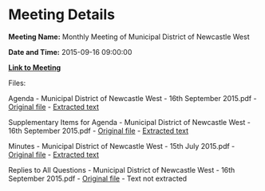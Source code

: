 # Meeting Details

**Meeting Name:** Monthly Meeting of Municipal District of Newcastle West

**Date and Time:** 2015-09-16 09:00:00

**[Link to Meeting](https://www.limerick.ie/council/whats-on/monthly-meeting-municipal-district-newcastle-west-21)**

Files: 

Agenda - Municipal District of Newcastle West - 16th September 2015.pdf - [Original file](https://www.limerick.ie/sites/default/files/media/documents/2017-06/Agenda%20-%20Municipal%20District%20of%20Newcastle%20West%20-%2016th%20September%202015.pdf) - [Extracted text](./Agenda%20-%20Municipal%20District%20of%20Newcastle%20West%20-%2016th%20September%202015.md)

Supplementary Items for Agenda - Municipal District of Newcastle West - 16th September 2015.pdf - [Original file](https://www.limerick.ie/sites/default/files/media/documents/2017-06/Supplementary%20Items%20for%20Agenda%20-%20Municipal%20District%20of%20Newcastle%20West%20-%2016th%20September%202015.pdf) - [Extracted text](./Supplementary%20Items%20for%20Agenda%20-%20Municipal%20District%20of%20Newcastle%20West%20-%2016th%20September%202015.md)

Minutes - Municipal District of Newcastle West - 15th July 2015.pdf - [Original file](https://www.limerick.ie/sites/default/files/media/documents/2017-06/Minutes%20-%20Municipal%20District%20of%20Newcastle%20West%20-%2015th%20July%202015.pdf) - [Extracted text](./Minutes%20-%20Municipal%20District%20of%20Newcastle%20West%20-%2015th%20July%202015.md)

Replies to All Questions - Municipal District of Newcastle West - 16th September 2015.pdf - [Original file](https://www.limerick.ie/sites/default/files/media/documents/2017-06/Replies%20to%20All%20Questions%20-%20Municipal%20District%20of%20Newcastle%20West%20-%2016th%20September%202015.pdf) - Text not extracted

